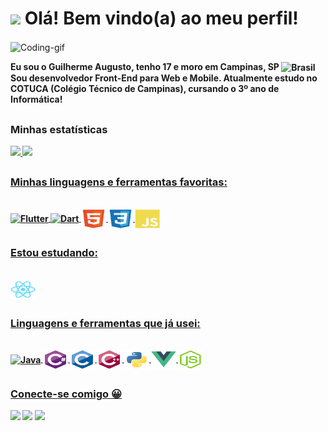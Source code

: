 #  <img src="https://media.giphy.com/media/hvRJCLFzcasrR4ia7z/giphy.gif" width="25px"> Olá! Bem vindo(a) ao meu perfil!

<img align="center" alt="Coding-gif" src="https://i.pinimg.com/originals/8b/35/fe/8b35fef55fba1a201c9c7a11d3ec3d64.gif" height="400" width="600">


<b>Eu sou o Guilherme Augusto, tenho 17 e moro em Campinas, SP <img align="center" alt="Brasil" height="30" width="30" src="https://cdn-icons-png.flaticon.com/512/202/202851.png"> <br>
Sou desenvolvedor Front-End para Web e Mobile. Atualmente estudo no COTUCA (Colégio Técnico de Campinas), cursando o 3º ano de Informática!<b>

##

### Minhas estatísticas
<div>
  <a href="https://github.com/GuilhermeAugustoFT">
  <img height="180em" src="https://github-readme-stats.vercel.app/api?username=GuilhermeAugustoFT&show_icons=true&theme=midnight-purple&include_all_commits=true&count_private=true"/>
  <img height="180em" src="https://github-readme-stats.vercel.app/api/top-langs/?username=GuilhermeAugustoFT&layout=compact&langs_count=7&theme=midnight-purple"/>
</div>
  
##
  
### Minhas linguagens e ferramentas favoritas: 
   <div style="display: inline_block"><br>
      <img align="center" alt="Flutter" height="30" width="40" src="https://cdn.jsdelivr.net/gh/devicons/devicon/icons/flutter/flutter-original.svg">
      <img align="center" alt="Dart" height="30" width="40" src="https://cdn.jsdelivr.net/gh/devicons/devicon/icons/dart/dart-original.svg">
      <img align="center" alt="HTML" height="30" width="40" src="https://raw.githubusercontent.com/devicons/devicon/master/icons/html5/html5-original.svg">
      <img align="center" alt="CSS" height="30" width="40" src="https://raw.githubusercontent.com/devicons/devicon/master/icons/css3/css3-original.svg">
      <img align="center" alt="Js" height="30" width="40" src="https://raw.githubusercontent.com/devicons/devicon/master/icons/javascript/javascript-plain.svg">
   </div>
  
##
  
### Estou estudando: 
  <div style="display: inline_block"><br>
     <img align="center" alt="React" height="30" width="40" src="https://raw.githubusercontent.com/devicons/devicon/master/icons/react/react-original.svg">
  </div>
  
##
  
### Linguagens e ferramentas que já usei: 
  <div style="display: inline_block"><br>
    <img align="center" alt="Java" height="30" width="40" src="https://cdn.jsdelivr.net/gh/devicons/devicon/icons/java/java-original-wordmark.svg">
    <img align="center" alt="Csharp" height="30" width="40" src="https://raw.githubusercontent.com/devicons/devicon/master/icons/csharp/csharp-original.svg">
    <img align="center" alt="C" height="30" width="40" src="https://raw.githubusercontent.com/devicons/devicon/master/icons/c/c-original.svg">
    <img align="center" alt="C++" height="30" width="40" src="https://raw.githubusercontent.com/devicons/devicon/master/icons/cplusplus/cplusplus-original.svg">
    <img align="center" alt="Python" height="30" width="40" src="https://raw.githubusercontent.com/devicons/devicon/master/icons/python/python-original.svg">
    <img align="center" alt="Vue" height="30" width="40" src="https://raw.githubusercontent.com/devicons/devicon/master/icons/vuejs/vuejs-original.svg">
    <img align="center" alt="Node" height="30" width="40" src="https://raw.githubusercontent.com/devicons/devicon/master/icons/nodejs/nodejs-original.svg">   
  </div>

## 
  
### Conecte-se comigo 😀
  <div> 
    <a href = "mailto:guilherme.augusto23@hotmail.com"><img src="https://img.shields.io/badge/-Gmail-%23333?style=for-the-badge&logo=gmail&logoColor=white" target="_blank"></a>
    <a href="https://www.instagram.com/guilherme_a_f_teixeira/?hl=pt-br" target="_blank"><img src="https://img.shields.io/badge/-Instagram-%23E4405F?style=for-the- badge&logo=instagram&logoColor=white" target="_blank"></a>
    <a href="https://www.linkedin.com/in/guilherme-augusto-42b941200/" target="_blank"><img src="https://img.shields.io/badge/-LinkedIn-%230077B5?style=for-the-badge&logo=linkedin&logoColor=white" target="_blank"></a> 
  </div>
